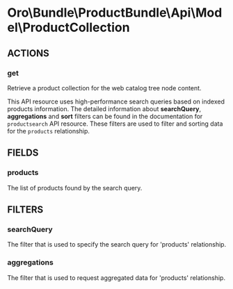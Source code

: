# Oro\Bundle\ProductBundle\Api\Model\ProductCollection

## ACTIONS

### get

Retrieve a product collection for the web catalog tree node content.

This API resource uses high-performance search queries based on indexed products information.
The detailed information about **searchQuery**, **aggregations** and **sort** filters can be found
in the documentation for `productsearch` API resource.
These filters are used to filter and sorting data for the `products` relationship.

## FIELDS

### products

The list of products found by the search query.

## FILTERS

### searchQuery

The filter that is used to specify the search query for 'products' relationship.

### aggregations

The filter that is used to request aggregated data for 'products' relationship.
